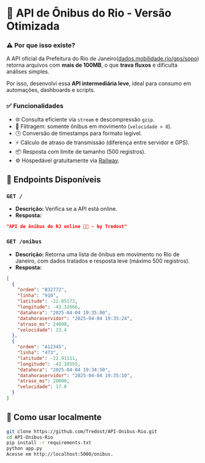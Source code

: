# 🚌 API de Ônibus do Rio - Versão Otimizada

### ⚠️ Por que isso existe?

A API oficial da Prefeitura do Rio de Janeiro([dados.mobilidade.rio/gps/sppo](https://dados.mobilidade.rio/gps/sppo)) retorna arquivos com **mais de 100MB**, o que **trava fluxos** e dificulta análises simples.

Por isso, desenvolvi essa **API intermediária leve**, ideal para consumo em automações, dashboards e scripts.

### ✅ Funcionalidades

- 🌐 Consulta eficiente via `stream` e descompressão `gzip`.
- 🧹 Filtragem: somente ônibus em movimento (`velocidade > 0`).
- 🕒 Conversão de timestamps para formato legível.
- ⚡ Cálculo de atraso de transmissão (diferença entre servidor e GPS).
- 📦 Resposta com limite de tamanho (500 registros).
- ⚙️ Hospedável gratuitamente via [Railway](https://railway.app/).

## 📡 Endpoints Disponíveis

### `GET /`

- **Descrição:** Verifica se a API está online.
- **Resposta:**
```json
"API de ônibus do RJ online 🚌💨 - by Tredost"
```
### `GET /onibus`

- **Descrição:** Retorna uma lista de ônibus em movimento no Rio de Janeiro, com dados tratados e resposta leve (máximo 500 registros).
- **Resposta:**
```json
[
  {
    "ordem": "B32772",
    "linha": "910",
    "latitude": -22.85173,
    "longitude": -43.32666,
    "datahora": "2025-04-04 19:35:00",
    "datahoraservidor": "2025-04-04 19:35:24",
    "atraso_ms": 24000,
    "velocidade": 23.4
  },
  {
    "ordem": "A12345",
    "linha": "473",
    "latitude": -22.91111,
    "longitude": -43.18555,
    "datahora": "2025-04-04 19:34:50",
    "datahoraservidor": "2025-04-04 19:35:10",
    "atraso_ms": 20000,
    "velocidade": 17.8
  }
]
```

## 🚀 Como usar localmente

```bash
git clone https://github.com/Tredost/API-Onibus-Rio.git
cd API-Onibus-Rio
pip install -r requirements.txt
python app.py
Acesse em http://localhost:5000/onibus.
```
